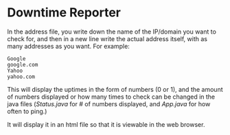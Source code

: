 # Downtime Reporter

In the address file, you write down the name of the IP/domain you want to check for, and then in a new line write the actual address itself, with
as many addresses as you want. For example:

```
Google
google.com
Yahoo
yahoo.com
```
This will display the uptimes in the form of numbers (0 or 1), and the amount of numbers displayed or how many times to check can be changed in the java files (*Status.java* for # of numbers displayed, and *App.java* for  how often to ping.)

It will display it in an html file so that it is viewable in the web browser.
